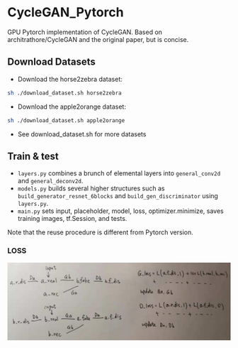 # CycleGAN_Pytorch
GPU Pytorch implementation of CycleGAN.
Based on architrathore/CycleGAN and the original paper, but is concise.

## Download Datasets
- Download the horse2zebra dataset:
```bash
sh ./download_dataset.sh horse2zebra
```
- Download the apple2orange dataset:
```bash
sh ./download_dataset.sh apple2orange
```
- See download_dataset.sh for more datasets

## Train & test
- `layers.py` combines a brunch of elemental layers into `general_conv2d` and `general_deconv2d`.
- `models.py` builds several higher structures such as `build_generator_resnet_6blocks` and `build_gen_discriminator` using `layers.py`.
- `main.py` sets input, placeholder, model, loss, optimizer.minimize, saves training images, tf.Session, and tests.

Note that the reuse procedure is different from Pytorch version.

### LOSS
![](../../.././pics/cycle_gan_structure1.png)
